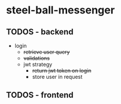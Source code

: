 # steel-ball-messenger

## TODOS - backend

-   login
    -   ~~retrieve user query~~
    -   ~~validations~~
    -   jwt strategy
        -   ~~return jwt token on login~~
        -   store user in request

## TODOS - frontend

